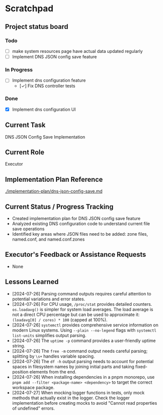 # Scratchpad

## Project status board

### Todo

 - [ ] make system resources page have actual data updated regularly
 - [ ] Implement DNS JSON config save feature

### In Progress

 - [ ] Implement dns configuration feature
   - [✓] Fix DNS controller tests

### Done

 - [X] Implement dns configuration UI

## Current Task
DNS JSON Config Save Implementation

## Current Role
Executor

## Implementation Plan Reference
[./implementation-plan/dns-json-config-save.md](./implementation-plan/dns-json-config-save.md)

## Current Status / Progress Tracking
- Created implementation plan for DNS JSON config save feature
- Analyzed existing DNS configuration code to understand current file save operations
- Identified key areas where JSON files need to be added: zone files, named.conf, and named.conf.zones

## Executor's Feedback or Assistance Requests
- None

## Lessons Learned
- [2024-07-26] Parsing command outputs requires careful attention to potential variations and error states.
- [2024-07-26] For CPU usage, `/proc/stat` provides detailed counters. `os.loadavg()` is simpler for system load averages. The load average is not a direct CPU percentage but can be used to approximate it: `(loadavg[0] / cores) * 100` (capped at 100%).
- [2024-07-26] `systemctl` provides comprehensive service information on modern Linux systems. Using `--plain --no-legend` flags with `systemctl list-units` simplifies output parsing.
- [2024-07-26] The `uptime -p` command provides a user-friendly uptime string.
- [2024-07-26] The `free -m` command output needs careful parsing; splitting by `\s+` handles variable spacing.
- [2024-07-26] The `df -h` output parsing needs to account for potential spaces in filesystem names by joining initial parts and taking fixed-position elements from the end.
- [2024-07-26] When installing dependencies in a pnpm monorepo, use `pnpm add --filter <package-name> <dependency>` to target the correct workspace package.
- [2024-07-27] When mocking logger functions in tests, only mock methods that actually exist in the logger. Check the logger implementation before creating mocks to avoid "Cannot read properties of undefined" errors.